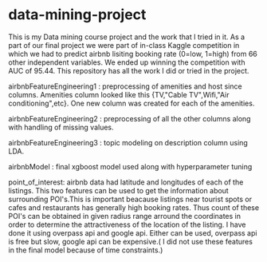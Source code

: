 # data-mining-project

This is my Data mining course project and the work that I tried in it. As a part of our final project we were part of in-class Kaggle competition in which we had to predict airbnb lisiting booking rate (0=low, 1=high) from 66 other independent variables. We ended up winning the competition with AUC of 95.44. This repository has all the work I did or tried in the project.

airbnbFeatureEngineering1 : preprocessing of amenities and host since columns. Amenities column looked like this {TV,"Cable TV",Wifi,"Air conditioning",etc}. One new column was created for each of the amenities.

airbnbFeatureEngineering2 : preprocessing of all the other columns along with handling of missing values.

airbnbFeatureEngineering3 : topic modeling on description column using LDA.

airbnbModel : final xgboost model used along with hyperparameter tuning

point_of_interest: airbnb data had latitude and longitudes of each of the listings. This two features can be used to get the information about surrounding POI's.This is important beacause listings near tourist spots or cafes and restaurants has generally high booking rates. Thus count of these POI's can be obtained in given radius range arround the coordinates in order to determine the attractiveness of the location of the listing.  I have done it using overpass api and google api. Either can be used, overpass api is free but slow, google api can be expensive.( I did not use these features in the final model because of time constraints.)
